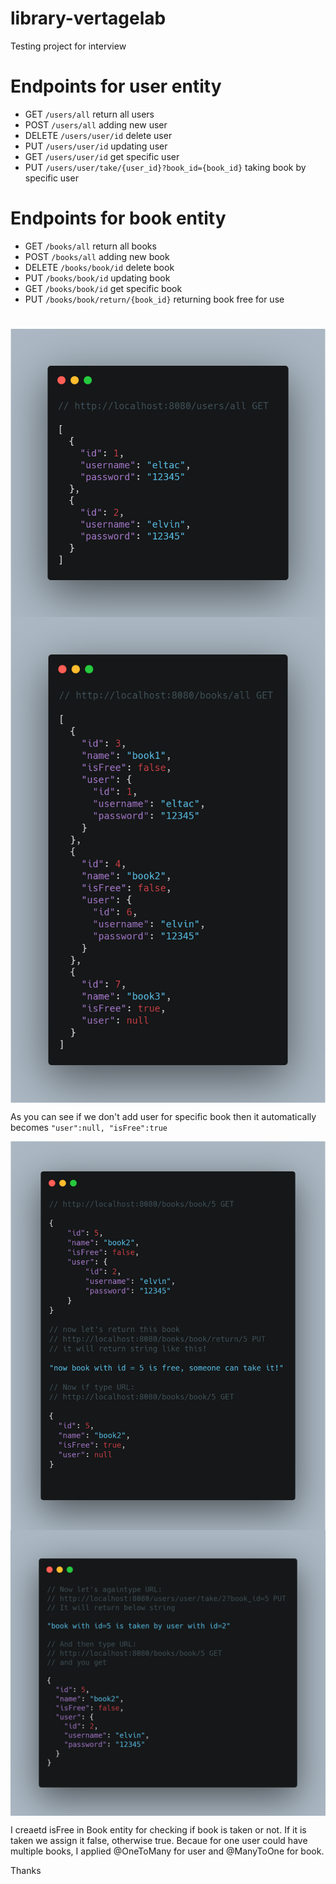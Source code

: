 # library-vertagelab
Testing project for interview

# Endpoints for user entity

- GET <code>/users/all</code> return all users
- POST <code>/users/all</code> adding new user
- DELETE <code>/users/user/id</code> delete user
- PUT <code>/users/user/id</code> updating user
- GET <code>/users/user/id</code> get specific user 
- PUT <code>/users/user/take/{user_id}?book_id={book_id}</code> taking book by specific user

# Endpoints for book entity

- GET <code>/books/all</code> return all books
- POST <code>/books/all</code> adding new book
- DELETE <code>/books/book/id</code> delete book
- PUT <code>/books/book/id</code> updating book
- GET <code>/books/book/id</code> get specific book 
- PUT <code>/books/book/return/{book_id}</code> returning book free for use

#

<img align="center" alt = "allUsers" width="auto" src="https://github.com/eltacshikhsaidov/library-vertagelab/blob/main/getUsers.png?raw=true">

<img align="center" alt = "allUsers" width="auto" src="https://github.com/eltacshikhsaidov/library-vertagelab/blob/main/getBooks.png?raw=true">

As you can see if we don't add user for specific book then it automatically becomes <code>"user":null, "isFree":true</code>

<img align="center" alt = "allUsers" width="auto" src="https://github.com/eltacshikhsaidov/library-vertagelab/blob/main/returnBook.png?raw=true">

<img align="center" alt = "allUsers" width="auto" src="https://github.com/eltacshikhsaidov/library-vertagelab/blob/main/takeBook.png?raw=true">

I creaetd isFree in Book entity for checking if book is taken or not. If it is taken we assign it false, otherwise true.
Becaue for one user could have multiple books, I applied @OneToMany for user and @ManyToOne for book.

Thanks
